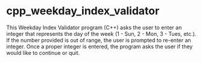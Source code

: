 # cpp_weekday_index_validator
This Weekday Index Validator program (C++) asks the user to enter an integer that represents the day of the week (1 - Sun, 2 - Mon, 3 - Tues, etc.). If the number provided is out of range, the user is prompted to re-enter an integer. Once a proper integer is entered, the program asks the user if they would like to continue or quit.
